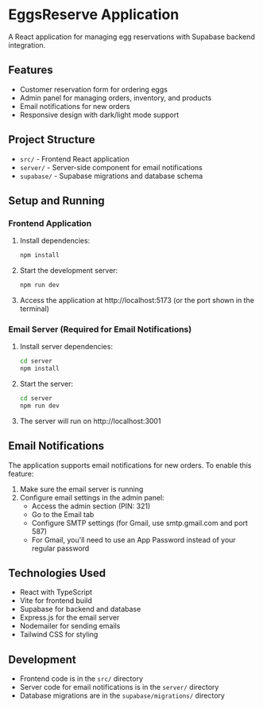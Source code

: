 # EggsReserve Application

A React application for managing egg reservations with Supabase backend integration.

## Features

- Customer reservation form for ordering eggs
- Admin panel for managing orders, inventory, and products
- Email notifications for new orders
- Responsive design with dark/light mode support

## Project Structure

- `src/` - Frontend React application
- `server/` - Server-side component for email notifications
- `supabase/` - Supabase migrations and database schema

## Setup and Running

### Frontend Application

1. Install dependencies:
   ```bash
   npm install
   ```

2. Start the development server:
   ```bash
   npm run dev
   ```

3. Access the application at http://localhost:5173 (or the port shown in the terminal)

### Email Server (Required for Email Notifications)

1. Install server dependencies:
   ```bash
   cd server
   npm install
   ```

2. Start the server:
   ```bash
   cd server
   npm run dev
   ```

3. The server will run on http://localhost:3001

## Email Notifications

The application supports email notifications for new orders. To enable this feature:

1. Make sure the email server is running
2. Configure email settings in the admin panel:
   - Access the admin section (PIN: 321)
   - Go to the Email tab
   - Configure SMTP settings (for Gmail, use smtp.gmail.com and port 587)
   - For Gmail, you'll need to use an App Password instead of your regular password

## Technologies Used

- React with TypeScript
- Vite for frontend build
- Supabase for backend and database
- Express.js for the email server
- Nodemailer for sending emails
- Tailwind CSS for styling

## Development

- Frontend code is in the `src/` directory
- Server code for email notifications is in the `server/` directory
- Database migrations are in the `supabase/migrations/` directory
